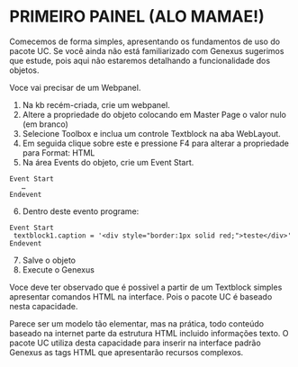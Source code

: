 # PRIMEIRO PAINEL (ALO MAMAE!)
Comecemos de forma simples, apresentando os fundamentos de uso do pacote UC.
Se você ainda não está familiarizado com Genexus sugerimos que estude, pois aqui não estaremos detalhando a funcionalidade dos objetos.

Voce vai precisar de um Webpanel.

1) Na kb recém-criada, crie um webpanel.
2) Altere a propriedade do objeto colocando em Master Page o valor nulo (em branco)
3) Selecione Toolbox e inclua um controle Textblock na aba WebLayout.
4) Em seguida clique sobre este e pressione F4 para alterar a propriedade para Format: HTML
5) Na área Events do objeto, crie um Event Start.

```
Event Start
   …	
Endevent
```
6) Dentro deste evento programe:
```
Event Start
 textblock1.caption = '<div style="border:1px solid red;">teste</div>'
Endevent
```
7) Salve o objeto
8) Execute o Genexus

Voce deve ter observado que é possivel a partir de um Textblock simples apresentar comandos HTML na interface. Pois o pacote UC é baseado nesta capacidade.

Parece ser um modelo tão elementar, mas na prática, todo conteúdo baseado na internet parte da estrutura HTML incluido informações texto. O pacote UC utiliza desta capacidade para inserir na interface padrão Genexus as tags HTML que apresentarão recursos complexos.



